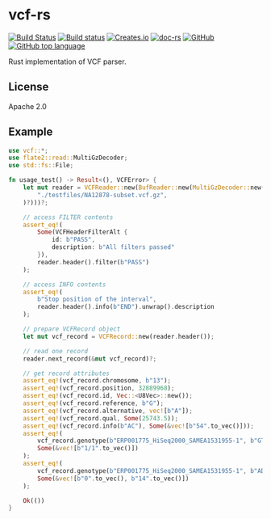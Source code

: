 vcf-rs
======
[![Build Status](https://travis-ci.org/informationsea/vcf-rs.svg?branch=master)](https://travis-ci.org/informationsea/vcf-rs)
[![Build status](https://ci.appveyor.com/api/projects/status/0mc9d6lf42ovg5uy/branch/master?svg=true)](https://ci.appveyor.com/project/informationsea/vcf-rs/branch/master)
[![Creates.io](http://meritbadge.herokuapp.com/vcf)](https://crates.io/crates/vcf)
[![doc-rs](https://docs.rs/vcf/badge.svg)](https://docs.rs/vcf)
[![GitHub](https://img.shields.io/github/license/informationsea/vcf-rs)](https://github.com/informationsea/vcf-rs)
[![GitHub top language](https://img.shields.io/github/languages/top/informationsea/vcf-rs)](https://github.com/informationsea/vcf-rs)

Rust implementation of VCF parser.

License
-------
Apache 2.0


Example
-------

```rust
use vcf::*;
use flate2::read::MultiGzDecoder;
use std::fs::File;

fn usage_test() -> Result<(), VCFError> {
    let mut reader = VCFReader::new(BufReader::new(MultiGzDecoder::new(File::open(
        "./testfiles/NA12878-subset.vcf.gz",
    )?)))?;

    // access FILTER contents
    assert_eq!(
        Some(VCFHeaderFilterAlt {
            id: b"PASS",
            description: b"All filters passed"
        }),
        reader.header().filter(b"PASS")
    );

    // access INFO contents
    assert_eq!(
        b"Stop position of the interval",
        reader.header().info(b"END").unwrap().description
    );

    // prepare VCFRecord object
    let mut vcf_record = VCFRecord::new(reader.header());

    // read one record
    reader.next_record(&mut vcf_record)?;

    // get record attributes
    assert_eq!(vcf_record.chromosome, b"13");
    assert_eq!(vcf_record.position, 32889968);
    assert_eq!(vcf_record.id, Vec::<U8Vec>::new());
    assert_eq!(vcf_record.reference, b"G");
    assert_eq!(vcf_record.alternative, vec![b"A"]);
    assert_eq!(vcf_record.qual, Some(25743.5));
    assert_eq!(vcf_record.info(b"AC"), Some(&vec![b"54".to_vec()]));
    assert_eq!(
        vcf_record.genotype(b"ERP001775_HiSeq2000_SAMEA1531955-1", b"GT"),
        Some(&vec![b"1/1".to_vec()])
    );
    assert_eq!(
        vcf_record.genotype(b"ERP001775_HiSeq2000_SAMEA1531955-1", b"AD"),
        Some(&vec![b"0".to_vec(), b"14".to_vec()])
    );

    Ok(())
}
```